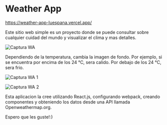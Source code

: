 # Weather App

https://weather-app-luespana.vercel.app/

Este sitio web simple es un proyecto donde se puede consultar sobre cualquier cuidad del mundo y visualizar el clima y mas detalles.

![Captura WA](https://user-images.githubusercontent.com/99997724/195963605-17aae47a-752f-431d-b954-51c2e89f3c40.PNG)

Dependiendo de la temperatura, cambia la imagen de fondo. Por ejemplo, si se encuentra por encima de los 24 °C, sera calido. Por debajo de los 24 °C, sera frio.

![Captura WA 1](https://user-images.githubusercontent.com/99997724/195963254-ff4f6d83-5926-4712-a1dd-4183632b8f25.PNG)

![Captura WA 2](https://user-images.githubusercontent.com/99997724/195963263-1f35aef0-fed1-4d73-bdf1-e3f6e5491a0a.PNG)

Esta aplicacion la cree utilizando React.js, configurando webpack, creando componentes y obteniendo los datos desde una API llamada Openweathermap.org. 

Espero que les guste!:)
